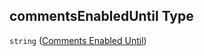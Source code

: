 ## commentsEnabledUntil Type

`string` ([Comments Enabled Until](config-properties-project-information-widget-config-properties-comments-enabled-until.md))
